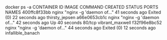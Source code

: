 docker ps -a
CONTAINER ID        IMAGE               COMMAND                  CREATED             STATUS                      PORTS               NAMES
400ffc8f33bb        nginx               "nginx -g 'daemon of…"   41 seconds ago      Exited (0) 22 seconds ago                       thirsty_jepsen
a66e0653cb1c        nginx               "nginx -g 'daemon of…"   42 seconds ago      Up 40 seconds               80/tcp              vibrant_maxwell
f32f96e8bc52        nginx               "nginx -g 'daemon of…"   44 seconds ago      Exited (0) 12 seconds ago                       infallible_banach
